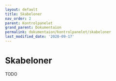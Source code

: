 ```yaml
---
layout: default
title: Skabeloner
nav_order: 2
parent: Kontrolpanelet
grand_parent: Dokumentaion
permalink: dokumentaion/kontrolpanelet/skabeloner
last_modified_date: '2020-09-17'
---
```


# Skabeloner

TODO
